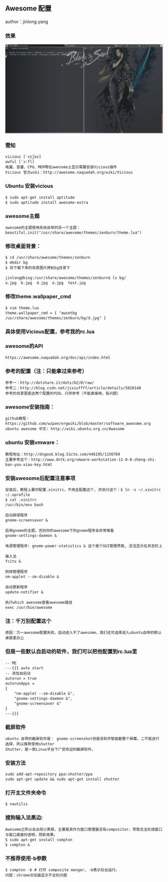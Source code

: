 Awesome 配置
------------
author：jinlong.yang

### 效果

![效果](https://github.com/yyjinlong/awesome/blob/master/screenshot/my_awesome.png?raw=true)

### 需知

    vicious [ˈvɪʃəs]
    awful [ˈɔ:fl]
    电量、音量、CPU、MEM等在awesome上显示需要安装Vicious插件
    Vicious 官方wiki：http://awesome.naquadah.org/wiki/Vicious

### Ubuntu 安装vicious

    $ sudo apt-get install aptitude
    $ sudo aptitude install awesome-extra

### awesome主题

    awesome的主题使用系统自带的另一个主题：
    beautiful.init("/usr/share/awesome/themes/zenburn/theme.lua")

### 修改桌面背景：

    $ cd /usr/share/awesome/themes/zenburn
    $ mkdir bg
    $ 将下载下来的背景图片拷到bg目录下

    jinlong@king:/usr/share/awesome/themes/zenburn$ ls bg/
    a.jpg  b.jpg  d.jpg  e.jpg  test.jpg

### 修改theme.wallpaper_cmd

    $ vim theme.lua
    theme.wallpaper_cmd = { "awsetbg /usr/share/awesome/themes/zenburn/bg/d.jpg" }

### 具体使用Vicious配置，参考我的rc.lua

### awesome的API

    https://awesome.naquadah.org/doc/api/index.html

### 参考的配置（注：只能拿过来参考）

    参考一：http://dotshare.it/dots/62/0/raw/
    参考二：http://blog.csdn.net/jixiuffff/article/details/5828148
    参考的目录里是这两个配置的代码，只供参考（不能直接用，有问题）

### awesome安装指南：

    github教程：https://github.com/wzpan/orgwiki/blob/master/software_awesome.org
    ubuntu awesome 中文: http://wiki.ubuntu.org.cn/Awesome

### ubuntu 安装vmware：

    教程地址：http://dngood.blog.51cto.com/446195/1156769
    主要参考这个：http://www.dntk.org/vmware-workstation-11-0-0-zheng-shi-ban-you-xiao-key.html

### 安装awesome后配置注意事项

    安装后，教程上要你配置.xinitrc，不用去配置这个, 并执行这个：$ ln -s ~/.xinitrc ~/.xprofile
    $ cat .xinitrc
    /usr/bin/env bash

    启动屏保程序
    gnome-screensaver &

    启用gnome的主题，否则你的awesome下的gnome程序会非常难看
    gnome-settings-daemon &

    电源管理程序: gnome-power-statistics & 这个是个GUI管理界面, 没法显示在状态栏上

    输入法
    fcitx &

    网络管理程序
    nm-applet --sm-disable &

    自动更新程序
    update-notifier &

    执行which awesome查看awesome路径
    exec /usr/bin/awesome

### 注：千万别配置这个

    原因：万一awesome配置失败，启动进入不了awesome，我们还可选择进入ubuntu自带的默认桌面里办公

### 但是一些默认自启动的软件，我们可以把他配置到rc.lua里

    -- ME
    ---{{{ auto start
    -- 添加自启动
    autorun = true
    autorunApps =
    {
        "nm-applet --sm-disable &",
        "gnome-settings-daemon &",
        "gnome-screensaver &"
    }
    ---}}}


### 截屏软件

    ubuntu 自带的截屏软件是： gnome-screenshot但是该软件智能截整个屏幕，二不能进行选择，所以推荐使用shutter
    Shutter，是一款Linux平台下广受欢迎的截屏软件。

### 安装方法

    sudo add-apt-repository ppa:shutter/ppa
    sudo apt-get update && sudo apt-get install shutter

### 打开主文件夹命令

    $ nautilis

### 搜狗输入法黑边:

    Awesome之所以会出现小黑框，主要是其作为窗口管理器没有compositor，导致无法形成窗口与窗口直接的透明，阴影效果。
    $ sudo apt-get install compton
    $ compton &

### 不推荐使用-b参数

    $ compton -b # 打开 composite manger, -b表示后台运行。
    问题：chrome浏览器显示不全的问题
